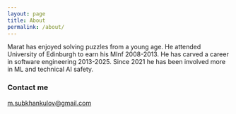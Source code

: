 ```yaml
---
layout: page
title: About
permalink: /about/
---
```


Marat has enjoyed solving puzzles from a young age. He attended University of Edinburgh to earn his MInf 2008-2013. He has carved a career in software engineering 2013-2025. Since 2021 he has been involved more in ML and technical AI safety.

### Contact me

[m.subkhankulov@gmail.com](mailto:m.subkhankulov@gmail.com)
